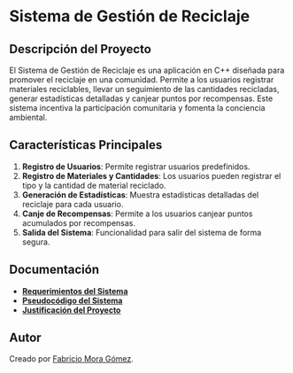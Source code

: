 # Sistema de Gestión de Reciclaje

## Descripción del Proyecto
El Sistema de Gestión de Reciclaje es una aplicación en C++ diseñada para promover el reciclaje en una comunidad. Permite a los usuarios registrar materiales reciclables, llevar un seguimiento de las cantidades recicladas, generar estadísticas detalladas y canjear puntos por recompensas. Este sistema incentiva la participación comunitaria y fomenta la conciencia ambiental.

## Características Principales
1. **Registro de Usuarios**: Permite registrar usuarios predefinidos.
2. **Registro de Materiales y Cantidades**: Los usuarios pueden registrar el tipo y la cantidad de material reciclado.
3. **Generación de Estadísticas**: Muestra estadísticas detalladas del reciclaje para cada usuario.
4. **Canje de Recompensas**: Permite a los usuarios canjear puntos acumulados por recompensas.
5. **Salida del Sistema**: Funcionalidad para salir del sistema de forma segura.

## Documentación
- **[Requerimientos del Sistema](./Requerimientos.pdf)**
- **[Pseudocódigo del Sistema](./pseudocodigo.txt)**
- **[Justificación del Proyecto](./Justificacion.pdf)**

## Autor
Creado por [Fabricio Mora Gómez](https://github.com/chicho377).
